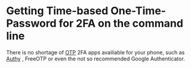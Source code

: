 # Getting Time-based One-Time-Password for 2FA on the command line
There is no shortage of <a href="https://en.wikipedia.org/wiki/One-time_password">OTP</a> 2FA apps availiable for your phone, such as <a href="https://authy.com">Authy</a> , FreeOTP or even the not so recommended Google Authenticator. 
